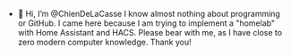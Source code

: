 - 👋 Hi, I’m @ChienDeLaCasse
I know almost nothing about programming or GitHub.
I came here because I am trying to implement a "homelab" with Home Assistant and HACS.
Please bear with me, as I have close to zero modern computer knowledge.
Thank you!

<!---
ChienDeLaCasse/ChienDeLaCasse is a ✨ special ✨ repository because its `README.md` (this file) appears on your GitHub profile.
You can click the Preview link to take a look at your changes.
--->
